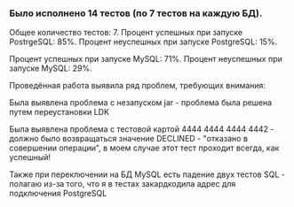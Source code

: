 ### Было исполнено 14 тестов (по 7 тестов на каждую БД). ###

Общее количество тестов: 7.
Процент успешных при запуске PostrgeSQL: 85%.
Процент неуспешных при запуске PostgreSQL: 15%.

Процент успешных при запуске MySQL: 71%.
Процент неуспешных при запуске MySQL: 29%.

Проведённая работа выявила ряд проблем, требующих внимания:

Была выявлена проблема с незапуском jar - проблема была решена путем переустановки LDK

Была выявлена проблема с тестовой картой 4444 4444 4444 4442 - должно было возвращаться значение DECLINED - "отказано в совершении операции", в моем случае этот тест проходит всегда, как успешный!

Также при переключении на БД MySQL есть падение двух тестов SQL - полагаю из-за того, что я в тестах закардкодила адрес для подключения PostgreSQL
